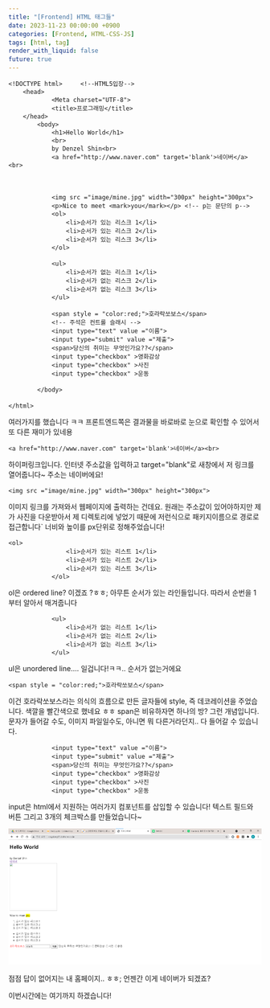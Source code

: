 ```yaml
---
title: "[Frontend] HTML 태그들"
date: 2023-11-23 00:00:00 +0900
categories: [Frontend, HTML-CSS-JS]
tags: [html, tag]
render_with_liquid: false
future: true
---
```


```
<!DOCTYPE html>     <!--HTML5입장-->
    <head>
            <Meta charset="UTF-8">
            <title>프로그래밍</title>
    </head>
        <body>
            <h1>Hello World</h1>
            <br>
            by Denzel Shin<br>
            <a href="http://www.naver.com" target='blank'>네이버</a><br>



            <img src ="image/mine.jpg" width="300px" height="300px">
            <p>Nice to meet <mark>you</mark></p> <!-- p는 문단의 p-->
            <ol>
                <li>순서가 있는 리스크 1</li>
                <li>순서가 있는 리스크 2</li>
                <li>순서가 있는 리스크 3</li>
            </ol>

            <ul>
                <li>순서가 없는 리스크 1</li>
                <li>순서가 없는 리스크 2</li>
                <li>순서가 없는 리스크 3</li>
            </ul>

            <span style = "color:red;">호라락쏘보스</span>
            <!-- 주석은 컨트롤 슬래시 -->
            <input type="text" value ="이름">
            <input type="submit" value ="제출">
            <span>당신의 취미는 무엇인가요??</span>
            <input type="checkbox" >영화감상
            <input type="checkbox" >사진
            <input type="checkbox" >운동

        </body>
    
</html>
```

여러가지를 했습니다 ㅋㅋ 프론트엔드쪽은 결과물을 바로바로 눈으로 확인할 수 있어서 또 다른 재미가 있네용

```
<a href="http://www.naver.com" target='blank'>네이버</a><br>
```

하이퍼링크입니다. 인터넷 주소값을 입력하고 target="blank"로 새창에서 저 링크를 열어줍니다~ 주소는 네이버에요!

```
<img src ="image/mine.jpg" width="300px" height="300px">
```

이미지 링크를 가져와서 웹페이지에 출력하는 건데요. 원래는 주소값이 있어야하지만 제가 사진을 다운받아서 제 디렉토리에 넣었기 때문에 저런식으로 패키지이름으로 경로로 접근합니다\` 너비와 높이를 px단위로 정해주었습니다!

```
<ol>
                <li>순서가 있는 리스트 1</li>
                <li>순서가 있는 리스트 2</li>
                <li>순서가 있는 리스트 3</li>
            </ol>
```

ol은 ordered line? 이겠죠 ?ㅎㅎ; 아무튼 순서가 있는 라인들입니다. 따라서 순번을 1부터 알아서 매겨줍니다

```
            <ul>
                <li>순서가 없는 리스트 1</li>
                <li>순서가 없는 리스트 2</li>
                <li>순서가 없는 리스트 3</li>
            </ul>
```

ul은 unordered line.... 일겁니다!ㅋㅋ.. 순서가 없는거에요

```
<span style = "color:red;">호라락쏘보스</span>
```

이건 호라락쏘보스라는 의식의 흐름으로 만든 글자들에 style, 즉 데코레이션을 주었습니다. 색깔을 빨간색으로 했네요 ㅎㅎ span은 비유하자면 하나의 방? 그런 개념입니다. 문자가 들어갈 수도, 이미지 파일일수도, 아니면 뭐 다른거라던지.. 다 들어갈 수 있습니다.

```
            <input type="text" value ="이름">
            <input type="submit" value ="제출">
            <span>당신의 취미는 무엇인가요??</span>
            <input type="checkbox" >영화감상
            <input type="checkbox" >사진
            <input type="checkbox" >운동
```

input은 html에서 지원하는 여러가지 컴포넌트를 삽입할 수 있습니다! 텍스트 필드와 버튼 그리고 3개의 체크박스를 만들었습니다~

![Desktop View](/assets/img/Frontend/HTML-CSS-JS/HTML-Tag/1.png)

점점 답이 없어지는 내 홈페이지.. ㅎㅎ; 언젠간 이게 네이버가 되겠죠?

이번시간에는 여기까지 하겠습니다!